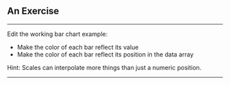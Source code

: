 ## An Exercise

***

Edit the working bar chart example:

 * Make the color of each bar reflect its value
 * Make the color of each bar reflect its position in the data array

Hint: Scales can interpolate more things than just a numeric position.
***

